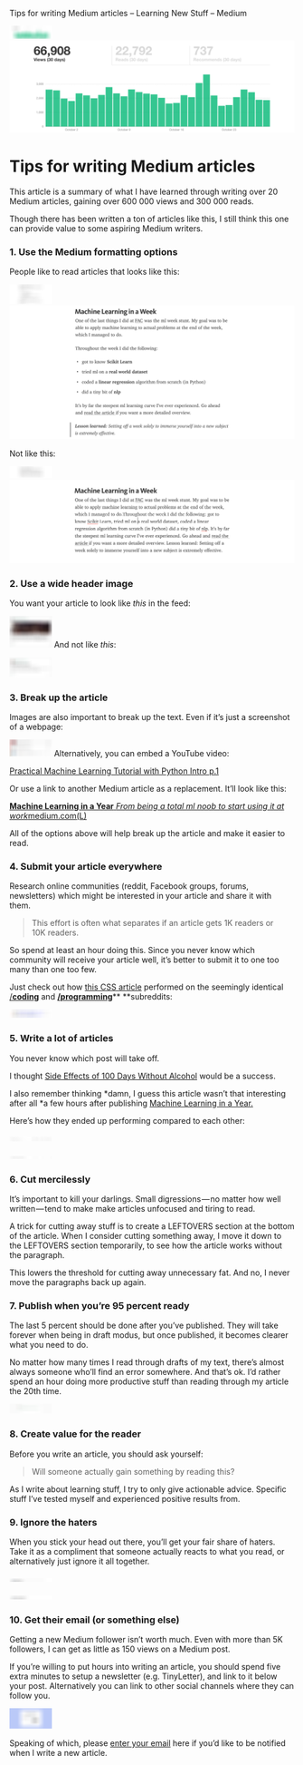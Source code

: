 Tips for writing Medium articles – Learning New Stuff – Medium

![](../_resources/580bf7cf54cf75d8134dd36fba92754c.png)![1*3jeHt1OLOK_5cdaC45pZIA.png](../_resources/47b8ef29120df4976b28fb4d054a167a.png)

# Tips for writing Medium articles

This article is a summary of what I have learned through writing over 20 Medium articles, gaining over 600 000 views and 300 000 reads.

Though there has been written a ton of articles like this, I still think this one can provide value to some aspiring Medium writers.

### 1. Use the Medium formatting options

People like to read articles that looks like this:

![](../_resources/38b8c9f174fee62fa197ec86dbcb04e7.png)![1*9pXikB8t16gvT4L0Zw9UKg.png](../_resources/42f04d20fdb2d48ba91dd420e383d506.png)

Not like this:

![](../_resources/df3ed9e3ef03a39f523adb23362b15d3.png)![1*XqrqYNdLMm9lDlb1y-sPWw.png](../_resources/db51adab39cb74be93aed15a3b20b841.png)

### 2. Use a wide header image

You want your article to look like *this* in the feed:

![](../_resources/d78a8408c44ee983c029f31f9a51772a.png)
And not like *this*:

![](../_resources/36437cdc4af3e638e4cbb250bb02d48a.png)

### 3. Break up the article

Images are also important to break up the text. Even if it’s just a screenshot of a webpage:

![](../_resources/4048db1ba839fd79b795172cbb6e57b3.png)
Alternatively, you can embed a YouTube video:

[Practical Machine Learning Tutorial with Python Intro p.1](https://www.youtube.com/watch?list=PLQVvvaa0QuDfKTOs3Keq_kaG2P55YRn5v&v=OGxgnH8y2NM)

Or use a link to another Medium article as a replacement. It’ll look like this:

[**Machine Learning in a Year** *From being a total ml noob to start using it at work*medium.com](https://medium.com/learning-new-stuff/machine-learning-in-a-year-cdb0b0ebd29c)[(L)](https://medium.com/learning-new-stuff/machine-learning-in-a-year-cdb0b0ebd29c)

All of the options above will help break up the article and make it easier to read.

### 4. Submit your article everywhere

Research online communities (reddit, Facebook groups, forums, newsletters) which might be interested in your article and share it with them.

> This effort is often what separates if an article gets 1K readers or 10K readers.

So spend at least an hour doing this. Since you never know which community will receive your article well, it’s better to submit it to one too many than one too few.

Just check out how [this CSS article](https://medium.com/learning-new-stuff/learn-css-flexbox-in-3-minutes-c616c7070672) performed on the seemingly identical [/**coding**](https://www.reddit.com/r/coding) and [**/programming**](https://www.reddit.com/r/programming/)**  **subreddits:

![](../_resources/3eff65d9a4e792bb4d8cc051a0ec18d6.png)

### 5. Write a lot of articles

You never know which post will take off.

I thought [Side Effects of 100 Days Without Alcohol](https://medium.com/@perborgen/6-side-effects-of-100-days-without-alcohol-155e56ec6da7) would be a success.

I also remember thinking *damn, I guess this article wasn’t that interesting after all *a few hours after publishing [Machine Learning in a Year.](https://medium.com/learning-new-stuff/machine-learning-in-a-year-cdb0b0ebd29c#.aurwcp8j4)

Here’s how they ended up performing compared to each other:

![](../_resources/1452750cc0be8f8e756761def368f454.png)

![](../_resources/30ba7c421d6e45041d264fafbc5d427a.png)

### 6. Cut mercilessly

It’s important to kill your darlings. Small digressions — no matter how well written — tend to make make articles unfocused and tiring to read.

A trick for cutting away stuff is to create a LEFTOVERS section at the bottom of the article. When I consider cutting something away, I move it down to the LEFTOVERS section temporarily, to see how the article works without the paragraph.

This lowers the threshold for cutting away unnecessary fat. And no, I never move the paragraphs back up again.

### 7. Publish when you’re 95 percent ready

The last 5 percent should be done after you’ve published. They will take forever when being in draft modus, but once published, it becomes clearer what you need to do.

No matter how many times I read through drafts of my text, there’s almost always someone who’ll find an error somewhere. And that’s ok. I’d rather spend an hour doing more productive stuff than reading through my article the 20th time.

![](../_resources/6bca916b0bc29d978a2720d3d0451523.png)

### 8. Create value for the reader

Before you write an article, you should ask yourself:
> Will someone actually gain something by reading this?

As I write about learning stuff, I try to only give actionable advice. Specific stuff I’ve tested myself and experienced positive results from.

### 9. Ignore the haters

When you stick your head out there, you’ll get your fair share of haters. Take it as a compliment that someone actually reacts to what you read, or alternatively just ignore it all together.

![](../_resources/4e775cd0b5af5e30b1bd045b4f1e7a1d.png)

![](../_resources/777b1dd2e64003bbbeed1bc7d4c0c284.png)

### 10. Get their email (or something else)

Getting a new Medium follower isn’t worth much. Even with more than 5K followers, I can get as little as 150 views on a Medium post.

If you’re willing to put hours into writing an article, you should spend five extra minutes to setup a newsletter (e.g. TinyLetter), and link to it below your post. Alternatively you can link to other social channels where they can follow you.

[![](../_resources/d89b6f4fb889ef413a0f2af1ba6d4e1c.png)](https://tinyletter.com/perborgen)

Speaking of which, please [enter your email](https://tinyletter.com/perborgen) here if you’d like to be notified when I write a new article.